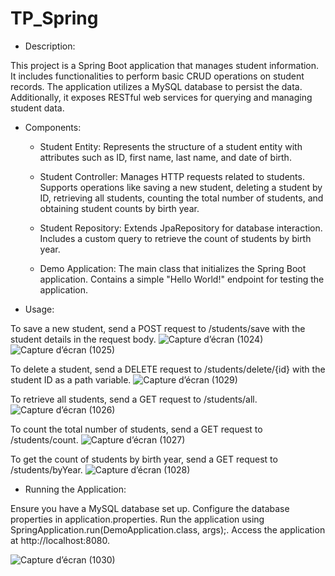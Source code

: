 # TP_Spring 
- Description:

This project is a Spring Boot application that manages student information. It includes functionalities to perform basic CRUD operations on student records. The application utilizes a MySQL database to persist the data. Additionally, it exposes RESTful web services for querying and managing student data.

- Components:

  - Student Entity:
    Represents the structure of a student entity with attributes such as ID, first name, last name, and date of birth.

  - Student Controller:
    Manages HTTP requests related to students.
    Supports operations like saving a new student, deleting a student by ID, retrieving all students, counting the total number of students, and obtaining student counts by birth year.

  - Student Repository:
    Extends JpaRepository for database interaction.
    Includes a custom query to retrieve the count of students by birth year.

  - Demo Application:
    The main class that initializes the Spring Boot application.
    Contains a simple "Hello World!" endpoint for testing the application.

- Usage:

To save a new student, send a POST request to /students/save with the student details in the request body.
![Capture d’écran (1024)](https://github.com/ZinebTAGHIA/TP_Spring/assets/102872040/4b32b9c4-e888-4dd2-830b-b9779c413149)
![Capture d’écran (1025)](https://github.com/ZinebTAGHIA/TP_Spring/assets/102872040/3d71f957-f3e3-4816-9d48-008ad5265a3c)

To delete a student, send a DELETE request to /students/delete/{id} with the student ID as a path variable.
![Capture d’écran (1029)](https://github.com/ZinebTAGHIA/TP_Spring/assets/102872040/18f6bc64-83f2-44dd-a6d7-9e7795df0402)

To retrieve all students, send a GET request to /students/all.
![Capture d’écran (1026)](https://github.com/ZinebTAGHIA/TP_Spring/assets/102872040/ac6a0a6e-6941-421a-9158-4cc29f0ea1d4)

To count the total number of students, send a GET request to /students/count.
![Capture d’écran (1027)](https://github.com/ZinebTAGHIA/TP_Spring/assets/102872040/3de2a6a6-bc1d-41a1-9d34-bf8736c01262)

To get the count of students by birth year, send a GET request to /students/byYear.
![Capture d’écran (1028)](https://github.com/ZinebTAGHIA/TP_Spring/assets/102872040/d50b471b-855a-429e-a64f-a7b3f5fbb055)

- Running the Application:

Ensure you have a MySQL database set up.
Configure the database properties in application.properties.
Run the application using SpringApplication.run(DemoApplication.class, args);.
Access the application at http://localhost:8080.


















![Capture d’écran (1030)](https://github.com/ZinebTAGHIA/TP_Spring/assets/102872040/370cb07a-eed1-4024-8830-5de4e6baa886)
